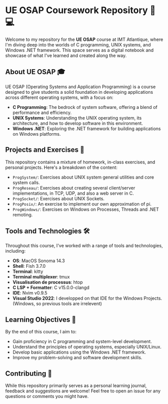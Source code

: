 # UE OSAP Coursework Repository 📘💻

Welcome to my repository for the **UE OSAP** course at IMT Atlantique, where I'm diving deep into the worlds of C programming, UNIX systems, and Windows .NET framework. This space serves as a digital notebook and showcase of what I've learned and created along the way.

## About UE OSAP 🎓

UE OSAP (Operating Systems and Application Programming) is a course designed to give students a solid foundation in developing applications across different operating systems, with a focus on:

- **C Programming**: The bedrock of system software, offering a blend of performance and efficiency.
- **UNIX Systems**: Understanding the UNIX operating system, its architecture, and how to develop software in this environment.
- **Windows .NET**: Exploring the .NET framework for building applications on Windows platforms.

## Projects and Exercises 🚀

This repository contains a mixture of homework, in-class exercises, and personal projects. Here's a breakdown of the content:

- `ProgSystem/`: Exercises about UNIX system general utilities and core system calls.
- `ProgReseau/`: Exercises about creating several client/server implementations, in TCP, UDP, and also a web server in C.
- `ProgSocket/`: Exercises about UNIX Sockets.
- `ProgPosix/`: An exercise to implement our own approximation of pi.
- `ProgWindows/`: Exercises on Windows on Processes, Threads and .NET remoting.

## Tools and Technologies 🛠️

Throughout this course, I've worked with a range of tools and technologies, including:

- **OS**: MacOS Sonoma 14.3
- **Shell**: Fish 3.7.0
- **Terminal**: kitty
- **Terminal multiplexer**: tmux
- **Visualisation de processus**: htop
- **C LSP + Formatter**: C v15.0.0-clangd
- **IDE**: Nvim v0.9.5
- **Visual Studio 2022**: I developped on that IDE for the Windows Projects. (Windows, so previous tools are irrelevent)

## Learning Objectives 🎯

By the end of this course, I aim to:

- Gain proficiency in C programming and system-level development.
- Understand the principles of operating systems, especially UNIX/Linux.
- Develop basic applications using the Windows .NET framework.
- Improve my problem-solving and software development skills.


## Contributing 🤝

While this repository primarily serves as a personal learning journal, feedback and suggestions are welcome! Feel free to open an issue for any questions or comments you might have.
